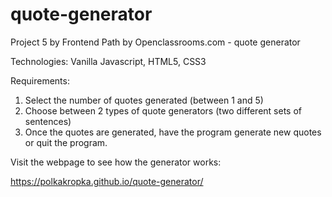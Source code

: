 # quote-generator
Project 5 by Frontend Path by Openclassrooms.com - quote generator

Technologies: Vanilla Javascript, HTML5, CSS3

Requirements:
1. Select the number of quotes generated (between 1 and 5)
2. Choose between 2 types of quote generators (two different sets of sentences)
3. Once the quotes are generated, have the program generate new quotes or quit the program. 

Visit the webpage to see how the generator works:

https://polkakropka.github.io/quote-generator/
